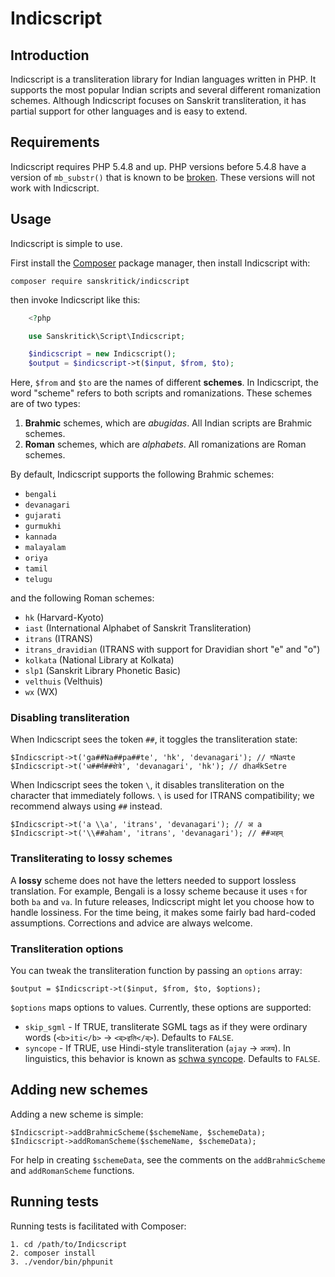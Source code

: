 # Indicscript

## Introduction

Indicscript is a transliteration library for Indian languages written in PHP. It supports the most popular Indian scripts and several different romanization schemes. Although Indicscript focuses on Sanskrit transliteration, it has partial support for other languages and is easy to extend.

## Requirements

Indicscript requires PHP 5.4.8 and up. PHP versions before 5.4.8 have a version of `mb_substr()` that is known to be [broken](http://us.php.net/ChangeLog-5.php). These versions will not work with Indicscript.

## Usage

Indicscript is simple to use.

First install the [Composer](http://getcomposer.org) package manager, then install Indicscript with:

    composer require sanskritick/indicscript

then invoke Indicscript like this:

```php
    <?php

    use Sanskritick\Script\Indicscript;

    $indicscript = new Indicscript();
    $output = $indicscript->t($input, $from, $to);
```

Here, `$from` and `$to` are the names of different **schemes**. In Indicscript, the word "scheme" refers to both scripts and romanizations. These schemes are of two types:

1. **Brahmic** schemes, which are _abugidas_. All Indian scripts are Brahmic schemes.
2. **Roman** schemes, which are _alphabets_. All romanizations are Roman schemes.

By default, Indicscript supports the following Brahmic schemes:

- `bengali`
- `devanagari`
- `gujarati`
- `gurmukhi`
- `kannada`
- `malayalam`
- `oriya`
- `tamil`
- `telugu`

and the following Roman schemes:

- `hk` (Harvard-Kyoto)
- `iast` (International Alphabet of Sanskrit Transliteration)
- `itrans` (ITRANS)
- `itrans_dravidian` (ITRANS with support for Dravidian short "e" and "o")
- `kolkata` (National Library at Kolkata)
- `slp1` (Sanskrit Library Phonetic Basic)
- `velthuis` (Velthuis)
- `wx` (WX)

### Disabling transliteration

When Indicscript sees the token `##`, it toggles the transliteration state:

    $Indicscript->t('ga##Na##pa##te', 'hk', 'devanagari'); // गNaपte
    $Indicscript->t('ध##र्म##क्षेत्रे', 'devanagari', 'hk'); // dhaर्मkSetre

When Indicscript sees the token `\`, it disables transliteration on the character that immediately follows. `\` is used for ITRANS compatibility; we recommend always using `##` instead.

    $Indicscript->t('a \\a', 'itrans', 'devanagari'); // अ a
    $Indicscript->t('\\##aham', 'itrans', 'devanagari'); // ##अहम्

### Transliterating to lossy schemes

A **lossy** scheme does not have the letters needed to support lossless translation. For example, Bengali is a lossy scheme because it uses `ব` for both `ba` and `va`. In future releases, Indicscript might let you choose how to handle lossiness. For the time being, it makes some fairly bad hard-coded assumptions. Corrections and advice are always welcome.

### Transliteration options

You can tweak the transliteration function by passing an `options` array:

    $output = $Indicscript->t($input, $from, $to, $options);

`$options` maps options to values. Currently, these options are supported:

- `skip_sgml` - If TRUE, transliterate SGML tags as if they were ordinary words (`<b>iti</b>` → `<ब्>इति</ब्>`). Defaults to `FALSE`.
- `syncope` - If TRUE, use Hindi-style transliteration (`ajay` → `अजय`). In linguistics, this behavior is known as [schwa syncope](http://en.wikipedia.org/wiki/Schwa_deletion_in_Indo-Aryan_languages). Defaults to `FALSE`.

## Adding new schemes

Adding a new scheme is simple:

    $Indicscript->addBrahmicScheme($schemeName, $schemeData);
    $Indicscript->addRomanScheme($schemeName, $schemeData);

For help in creating `$schemeData`, see the comments on the `addBrahmicScheme` and `addRomanScheme` functions.

## Running tests

Running tests is facilitated with Composer:

    1. cd /path/to/Indicscript
    2. composer install
    3. ./vendor/bin/phpunit
